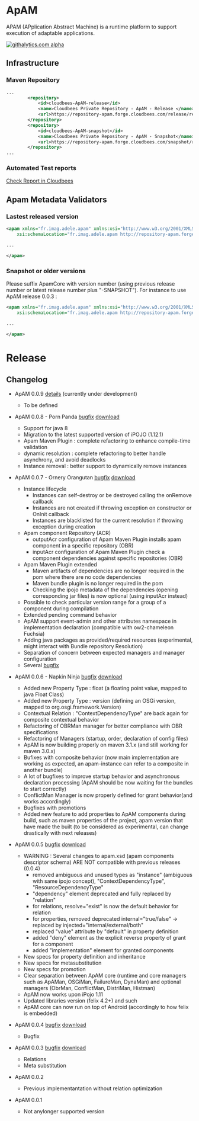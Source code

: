 ApAM
=====

APAM (APplication Abstract Machine) is a runtime platform to support execution of adaptable applications. 

[![githalytics.com alpha](https://cruel-carlota.pagodabox.com/1fa31448de45acc1ccce5592df85df53 "githalytics.com")](http://githalytics.com/AdeleResearchGroup/ApAM)


## Infrastructure

### Maven Repository 
		
```xml
...
		<repository>
			<id>cloudbees-ApAM-release</id>
			<name>Cloudbees Private Repository - ApAM - Release </name>
			<url>https://repository-apam.forge.cloudbees.com/release/repository/</url>
		</repository>
		<repository>
			<id>cloudbees-ApAM-snapshot</id>
			<name>Cloudbees Private Repository - ApAM - Snapshot</name>
			<url>https://repository-apam.forge.cloudbees.com/snapshot/repository/</url>
		</repository>
...
```
### Automated Test reports 

[Check Report in Cloudbees](https://apam.ci.cloudbees.com/job/APAM%20complete/)

## Apam Metadata Validators

### Lastest released version

```xml
<apam xmlns="fr.imag.adele.apam" xmlns:xsi="http://www.w3.org/2001/XMLSchema-instance"
	xsi:schemaLocation="fr.imag.adele.apam http://repository-apam.forge.cloudbees.com/release/schema/ApamCore.xsd">

...

</apam>
```

### Snapshot or older versions
Please suffix ApamCore with version number (using previous release number or latest release number plus "-SNAPSHOT"). For instance to use ApAM release 0.0.3 :
```xml
<apam xmlns="fr.imag.adele.apam" xmlns:xsi="http://www.w3.org/2001/XMLSchema-instance"
	xsi:schemaLocation="fr.imag.adele.apam http://repository-apam.forge.cloudbees.com/release/schema/ApamCore-0.0.3.xsd">

...

</apam>
```

# Release

## Changelog

* ApAM 0.0.9 [details](https://github.com/AdeleResearchGroup/ApAM/milestones/0.0.9) (currently under development)
	* To be defined
	 
* ApAM 0.0.8 - Porn Panda
[bugfix](https://github.com/AdeleResearchGroup/ApAM/issues?q=milestone%3A0.0.8+is%3Aclosed) [download](http://repository-apam.forge.cloudbees.com/release/repository/fr/imag/adele/apam/apam-basic-distribution/0.0.8/apam-basic-distribution-0.0.8.zip)
	* Support for java 8
	* Migration to the latest supported version of iPOJO (1.12.1)
	* Apam Maven Plugin : complete refactoring to enhance compile-time validation
	* dynamic resolution : complete refactoring to better handle asynchrony, and avoid deadlocks
	* Instance removal : better support to dynamically remove instances
* ApAM 0.0.7 - Ornery Orangutan [bugfix](https://github.com/AdeleResearchGroup/ApAM/issues?milestone=6&page=1&state=closed) [download](http://repository-apam.forge.cloudbees.com/release/repository/fr/imag/adele/apam/apam-basic-distribution/0.0.7/apam-basic-distribution-0.0.7.zip)
	* Instance lifecycle
		* Instances can self-destroy or be destroyed calling the onRemove callback
		* Instances are not created if throwing exception on constructor or OnInit callback
		* Instances are blacklisted for the current resolution if throwing exception during creation
	* Apam component Repository (ACR)
		* outputAcr configuration of Apam Maven Plugin installs apam component in a specific repository (OBR)
		* inputAcr configuration of Apam Maven Plugin check a component dependencies against specific repositories (OBR)
	* Apam Maven Plugin extended
		* Maven artifacts of dependencies are no longer required in the pom where there are no code dependencies
		* Maven bundle plugin is no longer required in the pom
		* Checking the ipojo metadata of the dependencies (opening corresponding jar files) is now optional (using inputAcr instead)
	* Possible to check particular version range for a group of a component during compilation
	* Extended pending command behavior
	* ApAM support event-admin and other attributes namespace in implementation declaration (compatible with ow2-chameleon Fuchsia)
	* Adding java packages as provided/required resources (experimental, might interact with Bundle repository Resolution)
	* Separation of concern between expected managers and manager configuration
	* Several [bugfix](https://github.com/AdeleResearchGroup/ApAM/issues?milestone=6&page=1&state=closed) 

* ApAM 0.0.6 - Napkin Ninja [bugfix](https://github.com/AdeleResearchGroup/ApAM/issues?milestone=5&page=1&state=closed) [download](http://repository-apam.forge.cloudbees.com/release/repository/fr/imag/adele/apam/apam-basic-distribution/0.0.6/apam-basic-distribution-0.0.6.zip)
	* Added new Property Type : float (a floating point value, mapped to java Float Class)
	* Added new Property Type : version (defining an OSGi version, mapped to org.osgi.framework.Version)
	* Contextual Relation : "ContextDependencyType" are back again for composite contextual behavior
	* Refactoring of OBRMan manager for better compliance with OBR specifications
	* Refactoring of Managers (startup, order, declaration of config files)
	* ApAM is now building properly on maven 3.1.x (and still working for maven 3.0.x)
	* Bufixes with composite behavior (now main implementation are working as expected, an apam-instance can refer to a composite in another bundle)
	* A lot of bugfixes to improve startup behavior and asynchronous declaration processing (ApAM should be now waiting for the bundles to start correctly)
	* ConflictMan Manager is now properly defined for grant behavior(and works accordingly)
	* Bugfixes with promotions
	* Added new feature to add properties to ApAM components during build, such as maven properties of the project, apam version that have made the built (to be considered as experimental, can change drastically with next releases)

* ApAM 0.0.5 [bugfix](https://github.com/AdeleResearchGroup/ApAM/issues?milestone=4&page=1&state=closed) [download](http://repository-apam.forge.cloudbees.com/release/repository/fr/imag/adele/apam/apam-basic-distribution/0.0.5/apam-basic-distribution-0.0.5.zip)
	* WARNING : Several changes to apam.xsd (apam components descriptor schema) ARE NOT compatible with previous releases (0.0.4)
		* removed ambiguous and unused types as "instance" (ambiguous with same ipojo concept), "ContextDependencyType", "ResourceDependencyType"
		* "dependency" element deprecated and fully replaced by "relation"
		* for relations, resolve="exist" is now the default behavior for relation
		* for properties, removed deprecated internal="true/false" -> replaced by injected="internal/external/both"
		* replaced "value" attribute by "default" in property definition
		* added "deny" element as the explicit reverse property of grant for a component
		* added "implementation" element for granted components
	* New specs for property definition and inheritance
	* New specs for metasubstitution
	* New specs for promotion
	* Clear separation between ApAM core (runtime and core managers such as ApAMan, OSGiMan, FailureMan, DynaMan) and optional managers (ObrMan, ConflictMan, DistriMan, Histman)
	* ApAM now works upon iPojo 1.11
	* Updated libraries version (felix 4.2+) and such
	* ApAM core can now run on top of Android (accordingly to how felix is embedded)
	
* ApAM 0.0.4 [bugfix](https://github.com/AdeleResearchGroup/ApAM/issues?milestone=3&page=1&state=closed) [download](http://repository-apam.forge.cloudbees.com/release/repository/fr/imag/adele/apam/apam-basic-distribution/0.0.4/apam-basic-distribution-0.0.4.zip)
	* Bugfix
* ApAM 0.0.3 [bugfix](https://github.com/AdeleResearchGroup/ApAM/issues?milestone=1&page=1&state=closed) [download](http://repository-apam.forge.cloudbees.com/release/repository/fr/imag/adele/apam/apam-basic-distribution/0.0.3/apam-basic-distribution-0.0.3.zip)  
	* Relations
	* Meta substitution
* ApAM 0.0.2
	* Previous implementantation without relation optimization
* ApAM 0.0.1
	* Not anylonger supported version


